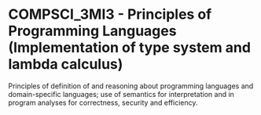 # COMPSCI_3MI3 - Principles of Programming Languages (Implementation of type system and lambda calculus)

Principles of definition of and reasoning about programming languages and domain-specific languages; use of semantics for interpretation and in program analyses for correctness, security and efficiency.
